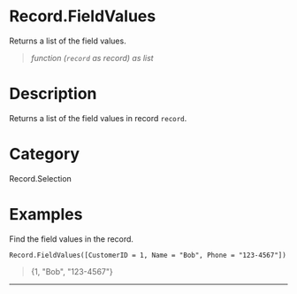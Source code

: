 # Record.FieldValues
Returns a list of the field values.
> _function (<code>record</code> as record) as list_

# Description 
Returns a list of the field values in record <code>record</code>.
# Category 
Record.Selection
# Examples 
Find the field values in the record.
```
Record.FieldValues([CustomerID = 1, Name = "Bob", Phone = "123-4567"])
```
> {1, "Bob", "123-4567"}

***
